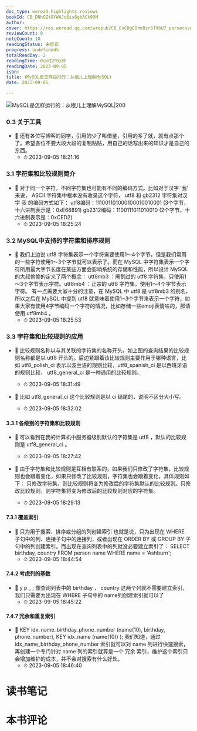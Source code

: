 ```yaml
---
doc_type: weread-highlights-reviews
bookId: CB_DNhGZtGYWAJq6is6gbACk93M
author: 
cover: https://res.weread.qq.com/wrepub/CB_EsC8gC8hnBzr6T96U7_parsecover
reviewCount: 0
noteCount: 10
readingStatus: 未标记
progress: undefined%
totalReadDay: 2
readingTime: 0小时29分钟
readingDate: 2023-09-05
isbn: 
title: 《MySQL是怎样运行的：从根儿上理解MySQL》
date: 2023-09-05

---
```


![ MySQL是怎样运行的：从根儿上理解MySQL|200](https://res.weread.qq.com/wrepub/CB_EsC8gC8hnBzr6T96U7_parsecover)


### 0.3 关于工具


- 📌 还有各位写博客的同学，引用的少了叫借鉴，引用的多了就，就有点那个了。希望各位不要大段大段的复制粘贴，用自己的话写出来的知识才是自己的东西。 
    - ⏱ 2023-09-05 18:21:16 
### 3.1 字符集和比较规则简介


- 📌 对于同一个字符，不同字符集也可能有不同的编码方式。比如对于汉字 '我' 来说， ASCII 字符集中根本没有收录这个字符， utf8 和 gb2312 字符集对汉字 我 的编码方式如下：
utf8编码：111001101000100010010001 (3个字节，十六进制表示是：0xE68891) gb2312编码：1100111011010010 (2个字节，十六进制表示是：0xCED2) 
    - ⏱ 2023-09-05 18:25:24 
### 3.2 MySQL中支持的字符集和排序规则


- 📌 我们上边说 utf8 字符集表示一个字符需要使用1～4个字节，但是我们常用的一些字符使用1～3个字节就可以表示了。而在 MySQL 中字符集表示一个字符所用最大字节长度在某些方面会影响系统的存储和性能，所以设计 MySQL 的大叔偷偷的定义了两个概念：
utf8mb3 ：阉割过的 utf8 字符集，只使用1～3个字节表示字符。utf8mb4 ：正宗的 utf8 字符集，使用1～4个字节表示字符。
有一点需要大家十分的注意，在 MySQL 中 utf8 是 utf8mb3 的别名，所以之后在 MySQL 中提到 utf8 就意味着使用1~3个字节来表示一个字符，如果大家有使用4字节编码一个字符的情况，比如存储一些emoji表情啥的，那请使用 utf8mb4 。 
    - ⏱ 2023-09-05 18:25:53 
### 3.3 字符集和比较规则的应用


- 📌 比较规则名称以与其关联的字符集的名称开头。如上图的查询结果的比较规则名称都是以 utf8 开头的。后边紧跟着该比较规则主要作用于哪种语言，比如 utf8_polish_ci 表示以波兰语的规则比较，utf8_spanish_ci 是以西班牙语的规则比较， utf8_general_ci 是一种通用的比较规则。 
    - ⏱ 2023-09-05 18:31:49 

- 📌 比如 utf8_general_ci 这个比较规则是以 ci 结尾的，说明不区分大小写。 
    - ⏱ 2023-09-05 18:32:02 
#### 3.3.1 各级别的字符集和比较规则


- 📌 可以看到在我的计算机中服务器级别默认的字符集是 utf8 ，默认的比较规则是 utf8_general_ci 。 
    - ⏱ 2023-09-05 18:27:42 

- 📌 由于字符集和比较规则是互相有联系的，如果我们只修改了字符集，比较规则也会跟着变化，如果只修改了比较规则，字符集也会跟着变化，具体规则如下：
只修改字符集，则比较规则将变为修改后的字符集默认的比较规则。只修改比较规则，则字符集将变为修改后的比较规则对应的字符集。 
    - ⏱ 2023-09-05 18:29:13 
#### 7.3.1 覆盖索引


- 📌 只为用于搜索、排序或分组的列创建索引
也就是说，只为出现在 WHERE 子句中的列、连接子句中的连接列，或者出现在 ORDER BY 或 GROUP BY 子句中的列创建索引。而出现在查询列表中的列就没必要建立索引了：
SELECT birthday, country FROM person name WHERE name = 'Ashburn'; 
    - ⏱ 2023-09-05 18:44:54 
#### 7.4.2 考虑列的基数


- 📌 y p _ ;
像查询列表中的 birthday 、 country 这两个列就不需要建立索引，我们只需要为出现在 WHERE 子句中的 name列创建索引就可以了 
    - ⏱ 2023-09-05 18:45:22 
#### 7.4.7 冗余和重复索引


- 📌 KEY idx_name_birthday_phone_number (name(10), birthday, phone_number), KEY idx_name (name(10)) );
我们知道，通过 idx_name_birthday_phone_number 索引就可以对 name 列进行快速搜索，再创建一个专门针对 name 列的索引就算是一个 冗余 索引，维护这个索引只会增加维护的成本，并不会对搜索有什么好处。 
    - ⏱ 2023-09-05 18:46:40 

# 读书笔记


# 本书评论
